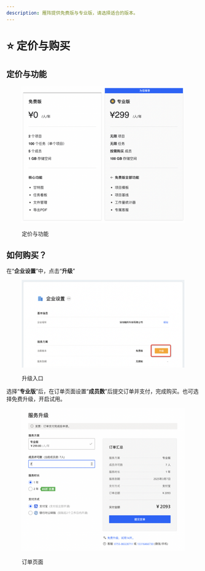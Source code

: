 ```yaml
---
description: 雁阵提供免费版与专业版，请选择适合的版本。
---
```


# ⭐ 定价与购买

## 定价与功能

<figure><img src="../.gitbook/assets/image (11).png" alt=""><figcaption><p>定价与功能</p></figcaption></figure>

## 如何购买？

在“**企业设置**”中，点击“**升级**”

<figure><img src="../.gitbook/assets/image (5).png" alt=""><figcaption><p>升级入口</p></figcaption></figure>

选择“**专业版**”后，在订单页面设置“**成员数**”后提交订单并支付，完成购买。也可选择免费升级，开启试用。

<figure><img src="../.gitbook/assets/image (7).png" alt=""><figcaption><p>订单页面</p></figcaption></figure>

